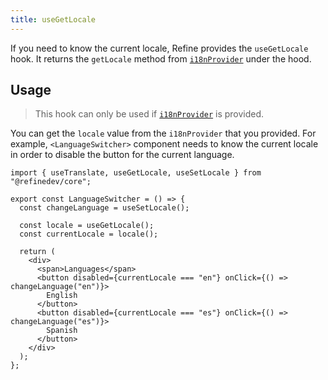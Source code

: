 ```yaml
---
title: useGetLocale
---
```


If you need to know the current locale, Refine provides the `useGetLocale` hook. It returns the `getLocale` method from [`i18nProvider`](/docs/i18n/i18n-provider/#usage) under the hood.

## Usage

> This hook can only be used if [`i18nProvider`](/docs/i18n/i18n-provider/#usage) is provided.

You can get the `locale` value from the `i18nProvider` that you provided.
For example, `<LanguageSwitcher>` component needs to know the current locale in order to disable the button for the current language.

```tsx
import { useTranslate, useGetLocale, useSetLocale } from "@refinedev/core";

export const LanguageSwitcher = () => {
  const changeLanguage = useSetLocale();

  const locale = useGetLocale();
  const currentLocale = locale();

  return (
    <div>
      <span>Languages</span>
      <button disabled={currentLocale === "en"} onClick={() => changeLanguage("en")}>
        English
      </button>
      <button disabled={currentLocale === "es"} onClick={() => changeLanguage("es")}>
        Spanish
      </button>
    </div>
  );
};
```

